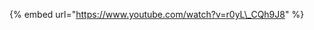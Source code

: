 [comment]: # ($page_title=Calculcation & Formulas)

{% embed url="https://www.youtube.com/watch?v=r0yL\_CQh9J8" %}



